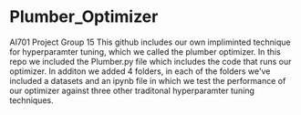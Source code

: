 # Plumber_Optimizer
AI701 Project 
Group 15
This github includes our own impliminted technique for hyperparamter tuning, which we called the plumber optimizer.
In this repo we included the Plumber.py file which includes the code that runs our optimizer.
In additon we added 4 folders, in each of the folders we've included a datasets and an ipynb file in which we test the performance of our optimizer against three other traditonal hyperparamter tuning techniques.
